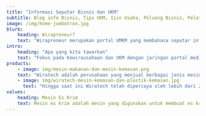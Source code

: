 ```yaml
---
title: "Informasi Seputar Bisnis dan UKM"
subtitle: Blog info Bisnis, Tips UKM, Izin Usaha, Peluang Bisnis, Pelatihan Kewirausahaan, Review UKM, Motivasi Bisnis dan sebagainya
image: /img/home-jumbotron.jpg
blurb:
    heading: Wirapreneur?
    text: "Wirapreneur merupakan portal UMKM yang membahasa seputar info bisnis, Tips UKM, Izin Usaha, Peluang Bisnis, Pelatihan Kewirausahaan, Review UKM, Review Mesin UKM, Motivasi Bisnis dan sebagainya. Fokus pada Kewirausahaan dan UMKM dengan jaringan portal media UMKM, Pelatihan Vokasional, Multi layanan dan produk untuk usaha"
intro:
    heading: "Apa yang kita tawarkan"
    text: "Fokus pada Kewirausahaan dan UKM dengan jaringan portal media UMKM, Pelatihan kewirausahaan, Importir Mesin Makanan dan mesin kemasan, Multi layanan dan produk untuk usaha Iklan, Pendaftaran & Inhouse Training untuk perusahaan dan lembaga pemerintahan Call/ WhatsApp 087817139675"
products:
    - image: img/mesin-makanan-dan-mesin-kemasan.png
    text: "Wiratech adalah perusahaan yang menjual berbagai jenis mesin kemasan, mesin makanan dan mesin kemasan plastik secara online. Kami memiliki berbagai jenis metode pembelian yang mudah dan fleksibel yang dapat Anda lakukan secara langsung atau melalui Internet (online). Jangan takut dengan praktek penipuan, karena semua transaksi di WIRATECH dijamin aman, nyaman dan cepat."
    - image: img/wiratech-mesin-kemasan-dan-plastik-kemasan.jpg
      text: "Hingga saat ini Wiratech telah dipercaya oleh lebih dari 20.000 pelanggan. Tidak hanya UKM, tetapi juga perusahaan industri besar dari berbagai daerah di Indonesia mempercayakan menggunakan mesin Wiratetech. Selain itu, Wiratech juga telah menjalin kerjasama dengan puluhan brand ternama di Indonesia, seperti AQUA, Panasonic, Alfamart, Pertamina, Buloq, Indomaret, Kimia Farma dan perusahaan besar lainnya."
values:
    heading: Mesin Es Krim
    text: Mesin es krim adalah mesin yang digunakan untuk membuat es krim yang banyak disukai dengan berbagai rasa dan variasi. Dengan pembuat es krim otomatis Anda dapat membuat es lebih cepat, lebih efisien dan ekonomis. Dapatkan pembuat es krim import termurah dengan garansi resmi dari WIRATECH..
---
```

